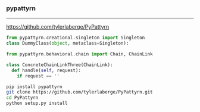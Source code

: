 ### pypattyrn
---
https://github.com/tylerlaberge/PyPattyrn

```py
from pypattyrn.creational.singleton import Singleton
class DummyClass(object, metaclass=Singleton):

from pypattyrn.behavioral.chain import Chain, ChainLink

class ConcreteChainLinkThree(ChainLink):
  def handle(self, request):
    if request == ''

```

```sh
pip install pypattyrn
git clone https://github.com/tylerlaberge/PyPattyrn.git
cd PyPattyrn
python setup.py install
```

```
```



